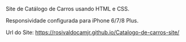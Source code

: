 Site de Catálogo de Carros usando HTML e CSS.

Responsividade configurada para iPhone 6/7/8 Plus.

Url do Site: https://rosivaldocamjr.github.io/Catalogo-de-carros-site/
